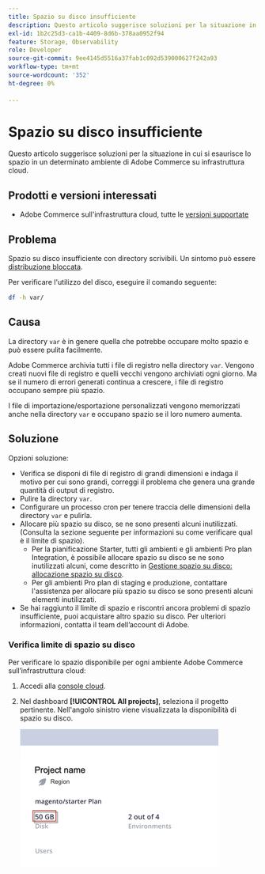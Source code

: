 ```yaml
---
title: Spazio su disco insufficiente
description: Questo articolo suggerisce soluzioni per la situazione in cui si esaurisce lo spazio in un determinato ambiente di Adobe Commerce su infrastruttura cloud.
exl-id: 1b2c25d3-ca1b-4409-8d6b-378aa0952f94
feature: Storage, Observability
role: Developer
source-git-commit: 9ee4145d5516a37fab1c092d539000627f242a93
workflow-type: tm+mt
source-wordcount: '352'
ht-degree: 0%

---
```


# Spazio su disco insufficiente

Questo articolo suggerisce soluzioni per la situazione in cui si esaurisce lo spazio in un determinato ambiente di Adobe Commerce su infrastruttura cloud.

## Prodotti e versioni interessati

* Adobe Commerce sull&#39;infrastruttura cloud, tutte le [versioni supportate](https://magento.com/sites/default/files/magento-software-lifecycle-policy.pdf)

## Problema

Spazio su disco insufficiente con directory scrivibili. Un sintomo può essere [distribuzione bloccata](/help/troubleshooting/deployment/deployment-stuck-with-unable-to-upload-the-application-to-the-remote-cluster-error.md).

Per verificare l&#39;utilizzo del disco, eseguire il comando seguente:

```bash
df -h var/
```

## Causa

La directory `var` è in genere quella che potrebbe occupare molto spazio e può essere pulita facilmente.

Adobe Commerce archivia tutti i file di registro nella directory `var`. Vengono creati nuovi file di registro e quelli vecchi vengono archiviati ogni giorno. Ma se il numero di errori generati continua a crescere, i file di registro occupano sempre più spazio.

I file di importazione/esportazione personalizzati vengono memorizzati anche nella directory `var` e occupano spazio se il loro numero aumenta.

## Soluzione

Opzioni soluzione:

* Verifica se disponi di file di registro di grandi dimensioni e indaga il motivo per cui sono grandi, correggi il problema che genera una grande quantità di output di registro.
* Pulire la directory `var`.
* Configurare un processo cron per tenere traccia delle dimensioni della directory `var` e pulirla.
* Allocare più spazio su disco, se ne sono presenti alcuni inutilizzati. (Consulta la sezione seguente per informazioni su come verificare qual è il limite di spazio).
   * Per la pianificazione Starter, tutti gli ambienti e gli ambienti Pro plan Integration, è possibile allocare spazio su disco se ne sono inutilizzati alcuni, come descritto in [Gestione spazio su disco: allocazione spazio su disco](https://devdocs.magento.com/guides/v2.3/cloud/project/manage-disk-space.html#application-disk-space).
   * Per gli ambienti Pro plan di staging e produzione, contattare l&#39;assistenza per allocare più spazio su disco se sono presenti alcuni elementi inutilizzati.
* Se hai raggiunto il limite di spazio e riscontri ancora problemi di spazio insufficiente, puoi acquistare altro spazio su disco. Per ulteriori informazioni, contatta il team dell’account di Adobe.

### Verifica limite di spazio su disco

Per verificare lo spazio disponibile per ogni ambiente Adobe Commerce sull’infrastruttura cloud:

1. Accedi alla [console cloud](https://console.adobecommerce.com).
1. Nel dashboard **[!UICONTROL All projects]**, seleziona il progetto pertinente. Nell&#39;angolo sinistro viene visualizzata la disponibilità di spazio su disco.

   ![spazio_progetto.png](/help/troubleshooting/miscellaneous/assets/project_space.png)
